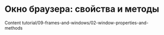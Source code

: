 # Окно браузера: свойства и методы

Content tutorial/09-frames-and-windows/02-window-properties-and-methods
